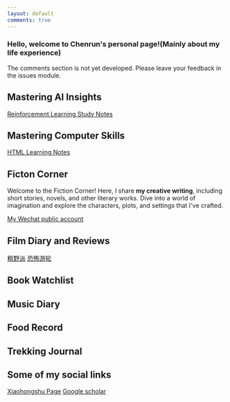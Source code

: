 ```yaml
---
layout: default
comments: true
---
```


<!-- ![Header Image](/assets/img/self1.jpg){: .full-width} -->
### Hello, welcome to Chenrun's personal page!(Mainly about my life experience)

The comments section is not yet developed. Please leave your feedback in the issues module.

## Mastering AI Insights
[Reinforcement Learning Study Notes](./note/RL.md)

## Mastering Computer Skills
[HTML Learning Notes](./note/html.md)

## Ficton Corner

Welcome to the Fiction Corner! Here, I share **my creative writing**, including short stories, novels, and other literary works. Dive into a world of imagination and explore the characters, plots, and settings that I've crafted. 

[My Wechat public account](https://mp.weixin.qq.com/s?__biz=Mzk1NzQwMzU4Nw==&mid=2247483700&idx=1&sn=942434064e83baa2ff2f2592fcc8c024)

## Film Diary and Reviews
[粗野派](./note/粗野派.md)
[恐怖游轮](./note/恐怖游轮.md)

## Book Watchlist

## Music Diary

## Food Record

## Trekking Journal


## Some of my social links
<!-- [Link to another page](./another-page.html). -->
[Xiaohongshu Page](https://www.xiaohongshu.com/user/profile/6104a7de0000000001002868)
[Google scholar](https://scholar.google.com/citations?hl=en&user=bTBkHegAAAAJ)


